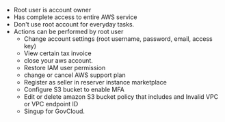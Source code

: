 
- Root user is account owner
- Has complete access to entire AWS service
- Don't use root account for everyday tasks.
- Actions can be performed by root user
  - Change account settings (root username, password, email, access key)
  - View certain tax invoice
  - close your aws account.
  - Restore IAM user permission
  - change or cancel AWS support plan
  - Register as seller in reserver instance marketplace
  - Configure S3 bucket to enable MFA
  - Edit or delete amazon S3 bucket policy that includes and Invalid VPC or VPC endpoint ID
  - Singup for GovCloud.